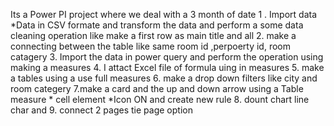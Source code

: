 Its a Power PI project where we deal with  a 3 month of date 
1 . Import data *Data in CSV formate and transform the data and perform a some data cleaning operation like make a first row as main title and all 
2. make a connecting between the table like same room id ,perpoerty id, room catagery
3.  Import the data in power query and perform the operation using making a measures 
4.  I attact Excel file of formula uing in measures 
5. make a tables using a use full measures 
6. make a drop down filters like city and room categery
7.make a card and the up and down arrow using a Table measure * cell element *Icon ON and create new rule
8. dount chart line char and 
9. connect 2 pages tie page option

